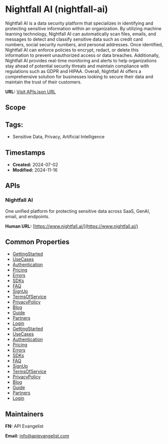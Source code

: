 # Nightfall AI (nightfall-ai)
Nightfall AI is a data security platform that specializes in identifying and protecting sensitive information within an organization. By utilizing machine learning technology, Nightfall AI can automatically scan files, emails, and messages to detect and classify sensitive data such as credit card numbers, social security numbers, and personal addresses. Once identified, Nightfall AI can enforce policies to encrypt, redact, or delete this information to prevent unauthorized access or data breaches. Additionally, Nightfall AI provides real-time monitoring and alerts to help organizations stay ahead of potential security threats and maintain compliance with regulations such as GDPR and HIPAA. Overall, Nightfall AI offers a comprehensive solution for businesses looking to secure their data and maintain the trust of their customers.

**URL:** [Visit APIs.json URL](
https://example.com/apis/the-ai-native-data-leak-prevention-platform-nightfall-ai.yml)

## Scope


## Tags:

 - Sensitive Data, Privacy, Artificial Intelligence

## Timestamps

- **Created:** 2024-07-02 
- **Modified:** 2024-11-16 

## APIs

### Nightfall AI

One unified platform for protecting sensitive data across SaaS, GenAI,
email, and endpoints.

**Human URL:** [https://www.nightfall.ai/](https://www.nightfall.ai/)



## Common Properties

- [GettingStarted](https://help.nightfall.ai/firewall-for-ai/introduction/quickstart)
- [UseCases](https://help.nightfall.ai/firewall-for-ai/introduction/use-cases)
- [Authentication](
https://help.nightfall.ai/firewall-for-ai/introduction/authentication-and-security)
- [Pricing](https://help.nightfall.ai/firewall-for-ai/introduction/pricing)
- [Errors](https://help.nightfall.ai/firewall-for-ai/key-concepts/errors)
- [SDKs](
https://help.nightfall.ai/firewall-for-ai/nightfall-software-development-kit-sdk/nightfall-sdks)
- [FAQ](https://help.nightfall.ai/firewall-for-ai/faqs)
- [SignUp](
https://auth.nightfall.ai/login?state=hKFo2SBZVWhXZU50OHN6MkQ4aVRMcHgwMVVBQ3A4ZjYwYzVKcKFupWxvZ2luo3RpZNkgUXktZzBrbExsU0Z1SnozR2R2MWdKRE5fTElpV1dUb1CjY2lk2SBwdVFNaGtoMUNzMnJyYjJOS05FSzZERzRPVThvMlloag&client=puQMhkh1Cs2rrb2NKNEK6DG4OU8o2Yhj&protocol=oauth2&response_type=token%20id_token&redirect_uri=https%3A%2F%2Fapp.nightfall.ai%2Fauthenticate&scope=openid%20profile%20email&audience=https%3A%2F%2Fapi.watchtower.ai%2F&nonce=r_2LyEabd0pmGjzB8Qc8Ne75dfNCCthB&auth0Client=eyJuYW1lIjoiYXV0aDAuanMiLCJ2ZXJzaW9uIjoiOS4xMy4yIn0%3D)
- [TermsOfService](https://www.nightfall.ai/terms)
- [PrivacyPolicy](https://www.nightfall.ai/privacy)
- [Blog](https://www.nightfall.ai/blog)
- [Guide](https://www.nightfall.ai/guides)
- [Partners](https://www.nightfall.ai/partners)
- [Login](https://auth.nightfall.ai/login)
- [GettingStarted](https://help.nightfall.ai/firewall-for-ai/introduction/quickstart)
- [UseCases](https://help.nightfall.ai/firewall-for-ai/introduction/use-cases)
- [Authentication](
https://help.nightfall.ai/firewall-for-ai/introduction/authentication-and-security)
- [Pricing](https://help.nightfall.ai/firewall-for-ai/introduction/pricing)
- [Errors](https://help.nightfall.ai/firewall-for-ai/key-concepts/errors)
- [SDKs](
https://help.nightfall.ai/firewall-for-ai/nightfall-software-development-kit-sdk/nightfall-sdks)
- [FAQ](https://help.nightfall.ai/firewall-for-ai/faqs)
- [SignUp](
https://auth.nightfall.ai/login?state=hKFo2SBZVWhXZU50OHN6MkQ4aVRMcHgwMVVBQ3A4ZjYwYzVKcKFupWxvZ2luo3RpZNkgUXktZzBrbExsU0Z1SnozR2R2MWdKRE5fTElpV1dUb1CjY2lk2SBwdVFNaGtoMUNzMnJyYjJOS05FSzZERzRPVThvMlloag&client=puQMhkh1Cs2rrb2NKNEK6DG4OU8o2Yhj&protocol=oauth2&response_type=token%20id_token&redirect_uri=https%3A%2F%2Fapp.nightfall.ai%2Fauthenticate&scope=openid%20profile%20email&audience=https%3A%2F%2Fapi.watchtower.ai%2F&nonce=r_2LyEabd0pmGjzB8Qc8Ne75dfNCCthB&auth0Client=eyJuYW1lIjoiYXV0aDAuanMiLCJ2ZXJzaW9uIjoiOS4xMy4yIn0%3D)
- [TermsOfService](https://www.nightfall.ai/terms)
- [PrivacyPolicy](https://www.nightfall.ai/privacy)
- [Blog](https://www.nightfall.ai/blog)
- [Guide](https://www.nightfall.ai/guides)
- [Partners](https://www.nightfall.ai/partners)
- [Login](
https://auth.nightfall.ai/login?state=hKFo2SBMeEttUHRKV0ZlU2xNQlhOZzdCS2p6MVZ4VDhBRVJyT6FupWxvZ2luo3RpZNkgcndRclA2bXNZbWFIZV9Pa3pTNUFiSzdVYnotTW5ibGqjY2lk2SBwdVFNaGtoMUNzMnJyYjJOS05FSzZERzRPVThvMlloag&client=puQMhkh1Cs2rrb2NKNEK6DG4OU8o2Yhj&protocol=oauth2&response_type=token%20id_token&redirect_uri=https%3A%2F%2Fapp.nightfall.ai%2Fauthenticate&scope=openid%20profile%20email&audience=https%3A%2F%2Fapi.watchtower.ai%2F&nonce=ZhCQOut2VDDBFN1hyjHNP7CDlD0XNM4&auth0Client=eyJuYW1lIjoiYXV0aDAuanMiLCJ2ZXJzaW9uIjoiOS4xMy4yIn0%3D)

## Maintainers

**FN:** API Evangelist

**Email:** info@apievangelist.com

